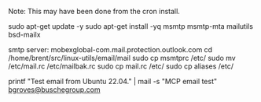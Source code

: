 Note: This may have been done from the cron install.

sudo apt-get update -y
sudo apt-get install -yq msmtp msmtp-mta mailutils bsd-mailx  

smtp server: mobexglobal-com.mail.protection.outlook.com
cd /home/brent/src/linux-utils/email/mail
sudo cp msmtprc /etc/
sudo mv /etc/mail.rc /etc/mailbak.rc
sudo cp mail.rc /etc/
sudo cp aliases /etc/

printf "Test email from Ubuntu 22.04." | mail -s "MCP email test" bgroves@buschegroup.com



